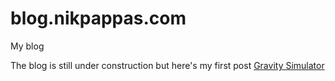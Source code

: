 # blog.nikpappas.com
My blog


The blog is still under construction but here's my first post
[Gravity Simulator](https://blog.nikpappas.com/post/gravity-simulator.html)